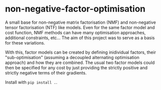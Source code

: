 # non-negative-factor-optimisation
A small base for non-negative matrix factorisation (NMF) and non-negative tensor factorisation (NTF) like models. Even for the same factor model and cost function, NMF methods can have many optimisation approaches, additional constraints, etc... The aim of this project was to serve as a basis for these variations. 

With this, factor models can be created by defining inidividual factors, their "sub-optimisation" (assuming a decoupled alternating optimisation approach) and how they are combined. The usual two factor models could then be specified for any cost by just providing the strictly positive and strictly negative terms of their gradients.

Install with `pip install .`.
